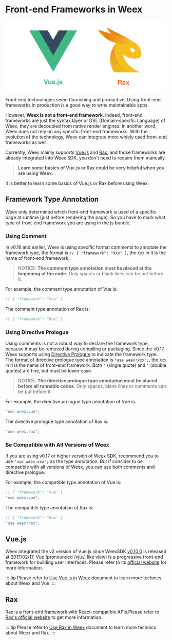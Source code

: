 # Front-end Frameworks in Weex

![Vue and Rax](./images/vue-rax.png)

Front-end technologies seem flourishing and productive. Using front-end frameworks in production is a good way to write maintainable apps.

However, **Weex is not a front-end framework**. Indeed, front-end frameworks are just the syntax layer or DSL (Domain-specific Language) of Weex, they are decoupled from native render engines. In another word, Weex does not rely on any specific front-end frameworks. With the evolution of the technology, Weex can integrate more widely used front-end frameworks as well.

Currently, Weex mainly supports [Vue.js](https://vuejs.org/) and [Rax](https://alibaba.github.io/rax/), and those frameworks are already integrated into Weex SDK, you don't need to require them manually.

> **Learn some basics of Vue.js or Rax could be very helpful when you are using Weex.**

It is better to learn some basics of Vue.js or Rax before using Weex.

## Framework Type Annotation

Weex only determined which front-end framework is used of a specific page at runtime (just before rendering the page). So you have to mark what type of front-end framework you are using in the js bundle.

### Using Comment

In v0.16 and earlier, Weex is using specific format comments to annotate the framework type, the format is `// { "framework": "Xxx" }`, the `Xxx` in it is the name of front-end framework.

> NOTICE: **The comment type annotation must be placed at the beginning of the code.** Only spaces or blank lines can be put before it.

For example, the comment type annotation of Vue is:

```js
// { "framework": "Vue" }
```

The comment type annotation of Rax is:

```js
// { "framework": "Rax" }
```

### Using Directive Prologue <badge text="0.17+" type="warn" vertical="middle"/>

Using comments is not a robust way to declare the framework type, because it may be removed during compiling or packaging. Since the v0.17, Weex supports using [Directive Prologue](http://ecma-international.org/ecma-262/5.1/#sec-14.1) to indicate the framework type. The format of directive prologue type annotation is `"use weex:xxx";`, the `Xxx` in it is the name of front-end framework. Both `'` (single quote) and `"` (double quotes) are fine, but must be lower case.


> NOTICE: **The directive prologue type annotation must be placed before all runnable codes.** Only spaces, blank lines or comments can be put before it.

For example, the directive prologue type annotation of Vue is:

```js
"use weex:vue";
```

The directive prologue type annotation of Rax is:

```js
"use weex:rax";
```

### Be Compatible with All Versions of Weex

If you are using v0.17 or higher version of Weex SDK, recommend you to use `"use weex:xxx";` as the type annotation. But if consider to be compatible with all versions of Weex, you can use both comments and directive prologue.

For example, the compatible type annotation of Vue is:

```js
// { "framework": "Vue" }
"use weex:vue";
```

The compatible type annotation of Rax is:

```js
// { "framework": "Rax" }
"use weex:rax";
```

## Vue.js

Weex integrated the v2 version of Vue.js since WeexSDK [v0.10.0](https://github.com/alibaba/weex/releases/tag/v0.10.0) is released at 2017/02/17. Vue (pronounced /vjuː/, like view) is a progressive front-end framework for building user interfaces. Please refer to its [official website](https://vuejs.org/) for more information.

::: tip
Please refer to [Use Vue.js in Weex](./use-vue-in-weex.html) document to learn more technics about Weex and Vue.
:::

## Rax

Rax is a front-end framework with React-compatible APIs.Please refer to [Rax's official website](https://alibaba.github.io/rax/) to get more information.

::: tip
Please refer to [Use Rax in Weex](./use-rax-in-weex.html) document to learn more technics about Weex and Rax.
:::
